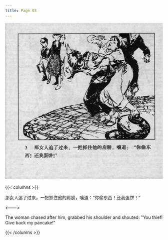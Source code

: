 ```yaml
---
title: Page 03
---
```


![biao front](./../../images/biao/seifert0726_biao_0007_003.jpg)

{{< columns >}}

那女人追了过来，一把抓住他的肩膀，嚷道：“你偷东西！还我蛋饼！”

<--->

The woman chased after him, grabbed his shoulder and shouted: "You thief! Give back my pancake!"

{{< /columns >}}
